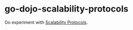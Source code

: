 # go-dojo-scalability-protocols
Go experiment with [Scalability Protocols](http://bravenewgeek.com/a-look-at-nanomsg-and-scalability-protocols/).

